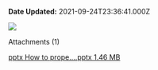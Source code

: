 **Date Updated:** 2021-09-24T23:36:41.000Z

![](https://s3.amazonaws.com/cdn.freshdesk.com/data/helpdesk/attachments/production/48143669943/original/eIx3X5Ejwoo2zr-plWkiwryEKriQSemn2g.jpg?1632506793)

Attachments (1)

[ pptx How to prope....pptx 1.46 MB ](/helpdesk/attachments/48143669853) 
